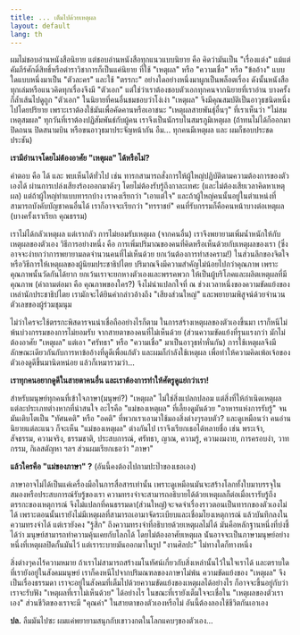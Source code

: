 ```yaml
---
title: ... เต็มไปด้วยเหตุผล
layout: default
lang: th
---
```


<p>ผมไม่ชอบอ่านหนังสือนิยาย แต่ชอบอ่านหนังสือทุกแนวแบบนิยาย คือ คิดว่ามันเป็น "เรื่องแต่ง" แม้แต่คัมภีร์ศักดิ์สิทธิ์หรือตำราวิชาการก็เป็นแค่นิยาย ที่ใช้ "เหตุผล" หรือ "ความเชื่อ" หรือ "ข้ออ้าง" แบบใดแบบหนึ่งมาเป็น "ตัวละคร" และใช้ "ตรรกะ" อย่างใดอย่างหนึ่งมาผูกเป็นพล็อตเรื่อง ดังนั้นหนังสือทุกเล่มหรือแนวคิดทุกเรื่องจึงมี "ตัวเอก" แต่ใช่ว่าเราต้องชอบตัวเอกทุกคนจากนิยายที่เราอ่าน บางครั้งก็ล้ำเส้นไปดูถูก "ตัวเอก" ในนิยายที่คนอื่นชมชอบว่าโง่เง่า "เหตุผล" จึงมีคุณสมบัติเป็นอาวุธชนิดหนึ่งไปโดยปริยาย เพราะเราต้องใช้มันเพื่อคัดคานหรือเอาชนะ "เหตุผลสายพันธุ์อื่นๆ" ที่เราเห็นว่า "ไม่สมเหตุสมผล" ทุกวันที่เราต้องปฏิสัมพันธ์กับผู้คน เราจึงเป็นนักรบในสมรภูมิเหตุผล (ถ้าทนไม่ได้ก็ออกมาปิดถนน ปิดสนามบิน หรือขนอาวุธมาประจัญหน้ากัน อืม... ทุกคนมีเหตุผล และ ผมก็ชอบประชดประชัน)</p>
<p><strong>เรามีอำนาจโดยไม่ต้องอาศัย "เหตุผล" ได้หรือไม่?</strong></p>
<p>คำตอบ คือ ได้ และ พบเห็นได้ทั่วไป เช่น ทารกสามารถสั่งการให้ผู้ใหญ่ปฏิบัติตามความต้องการของตัวเองได้ ผ่านการเปล่งเสียงร้องออกมาดังๆ โดยไม่ต้องรับรู้ถึงกาละเทศะ (และไม่ต้องเสียเวลาคิดหาเหตุผล) แต่ถ้าผู้ใหญ่ทำแบบทารกบ้าง เราคงเรียกว่า "เอาแต่ใจ" และถ้าผู้ใหญ่คนนั้นอยู่ในตำแหน่งที่สามารถบังคับบัญชาคนอื่นได้ เราก็อาจจะเรียกว่า "ทรราชย์" คนที่รับกรรมก็คือคนหน้าบางต่อเหตุผล (บางครั้งเราเรียก คุณธรรม)</p>
<p>เราไม่ได้กลัวเหตุผล แต่เรากลัว การไม่ยอมรับเหตุผล (จากคนอื่น) เราจึงพยายามเพิ่มน้ำหนักให้กับเหตุผลของตัวเอง วิธีการอย่างหนึ่ง คือ การเพิ่มปริมาณของคนที่คิดหรือเห็นด้วยกับเหตุผลของเรา (ซึ่งอาจจะง่ายกว่าการพยายามลดจำนวนคนที่ไม่เห็นด้วย ยกเว้นต้องการทำสงคราม!) ในส่วนลึกของจิตใจหรือวิธีการให้เหตุผลของผู้นิยมประชาธิปไตย ปริมาณจึงมีความสำคัญไม่น้อยไปกว่าคุณภาพ เพราะคุณภาพนั้นวัดกันได้ยาก ยกเว้นเราจะยกหางตัวเองและพรรคพวก ให้เป็นผู้บริโภคและผลิตเหตุผลที่มีคุณภาพ (คำถามต่อมา คือ คุณภาพของใคร?) จึงไม่น่าแปลกใจที่ ณ ช่วงเวลาหนึ่งของความขัดแย้งของเหล่านักประชาธิปไตย เรามักจะได้ยินคำกล่าวอ้างถึง "เสียงส่วนใหญ่" และพยายามพิสูจน์ด้วยจำนวนตัวเลขของผู้ร่วมชุมนุม</p>
<p>ไม่ว่าใครจะใช้ตรรกะพิสดารจนน่าเชื่อถืออย่างไรก็ตาม ในการสร้างเหตุผลของตัวเองขึ้นมา เราก็หนีไม่พ้นบ่วงกรรมของการไม่ยอมรับ จากสายตาของคนที่ไม่เห็นด้วย (ส่วนความขัดแย้งที่รุนแรงกว่า มักไม่ต้องอาศัย "เหตุผล" แต่เอา "ศรัทธา" หรือ "ความเชื่อ" มาเป็นอาวุธห่ำหั่นกัน) การใช้เหตุผลจึงมีลักษณะเดียวกันกับการหาข้ออ้างที่ดูดีเพื่อแก้ตัว และผมก็กำลังใช้เหตุผล เพื่อทำให้ความคิดเพ้อเจ้อของตัวเองดูดีขึ้นมานิดหน่อย แล้วก็เหมารวมว่า...</p>
<p><strong>เราทุกคนอยากดูดีในสายตาคนอื่น และเราต้องการทำให้ศัตรูดูแย่กว่าเรา!</strong></p>
<p>สำหรับมนุษย์ทุกคนที่เข้าใจภาษา(มนุษย์?) "เหตุผล" ไม่ใช่สิ่งแปลกปลอม แต่สิ่งที่ให้กำเนิดเหตุผลแต่ละประเภทต่างหากที่น่าสนใจ อะไรคือ "แม่ของเหตุผล" ที่เลี้ยงดูมันด้วย "อาหารแห่งการรับรู้" จนมันเติบโตเป็น "ทัศนคติ" หรือ "อคติ" ที่พวกเราเอามาใช้มองสิ่งต่างๆรอบตัว? และดูเหมือนว่า คนอ่านนิยายแต่ละแนว ก็จะเห็น "แม่ของเหตุผล" ต่างกันไป เราจึงเรียกเธอได้หลายชื่อ เช่น พระเจ้า, สัจธรรม, ความจริง, ธรรมชาติ, ประสบการณ์, ศรัทธา, ญาณ, ความรู้, ความงมงาย, การครอบงำ, วาทกรรม, กิเลสตัญหา ฯลฯ ส่วนผมเรียกเธอว่า "ภาษา"</p>
<p><strong>แล้วใครคือ "แม่ของภาษา" ?</strong> (อันนี้คงต้องไปถามปะป๊าของเธอเอง)</p>
<p>ภาษาอาจไม่ได้เป็นแค่เครื่องมือในการสื่อสารเท่านั้น เพราะดูเหมือนมันจะสร้างโลกทั้งใบมาบรรจุในสมองหรือประสบการณ์รับรู้ของเรา ความทรงจำจะสามารถอธิบายได้ด้วยเหตุผลก็ต่อเมื่อเรารับรู้ถึงตรรกะของเหตุการณ์ จึงไม่แปลกที่คนธรรมดา(ส่วนใหญ่)จะจดจำเรื่องราวตอนเป็นทารกของตัวเองไม่ได้ เพราะตอนนั้นเรายังไม่มีเหตุผลที่สามารถเอามาจัดระเบียบและเชื่อมโยงเหตุการณ์ แล้วบันทึกลงในความทรงจำได้ แต่เรายังคง "รู้สึก" ถึงความทรงจำที่อธิบายด้วยเหตุผลไม่ได้ มันคือหลักฐานหนึ่งที่บ่งชี้ได้ว่า มนุษย์สามารถทำความคุ้นเคยกับโลกได้ โดยไม่ต้องอาศัยเหตุผล น่ันอาจจะเป็นภาษามนุษย์อย่างหนึ่งที่เหตุผลปิดกั้นมันไว้ แต่เราระบายมันออกมาในรูป "งานศิลปะ" ไม่ทางใดก็ทางหนึ่ง</p>
<p>สิ่งต่างๆคงไร้ความหมาย ถ้าเราไม่สามารถสร้างมโนทัศน์เกี่ยวกับสิ่งเหล่านั้นไว้ในใจเราได้ และตราบใดที่เรายังอยู่ในสังคมมนุษย์ เราก็คงหนีไปจากปริมณฑลของภาษาไม่พ้น ความขัดแย้งของ "เหตุผล" จึงเป็นเรื่องธรรมดา เราจะอยู่ในสังคมที่เต็มไปด้วยความขัดแย้งของเหตุผลได้อย่างไร ก็อาจจะขึ้นอยู่กับว่า เราจะรับฟัง "เหตุผลที่เราไม่เห็นด้วย" ได้อย่างไร ในขณะที่เรายังเต็มใจจะเชื่อใน "เหตุผลของตัวเราเอง" ส่วนชีวิตของเราจะมี "คุณค่า" ในสายตาของตัวเองหรือไม่ อันนี้ต้องลองใช้ชีวิตกันเอาเอง</p>
<p><strong>ปล.</strong> ลืมมันไปซะ ผมแค่พยายามสนุกกับเขาวงกตในโลกแคบๆของตัวเอง...</p>

